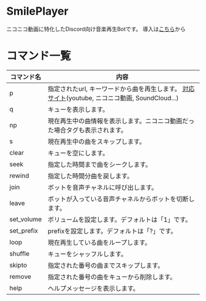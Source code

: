 # SmilePlayer
ニコニコ動画に特化したDiscord向け音楽再生Botです。
導入は[こちら](https://discord.com/api/oauth2/authorize?client_id=773723833387319309&permissions=8&scope=bot)から

# コマンド一覧

|コマンド名  |内容  |
|---|---|
|p  |指定されたurl, キーワードから曲を再生します。 [対応サイト](https://ytdl-org.github.io/youtube-dl/supportedsites.html)(youtube, ニコニコ動画, SoundCloud...)|
|q  |キューを表示します。|
|np  |現在再生中の曲情報を表示します。ニコニコ動画だった場合タグも表示されます。|
|s  |現在再生中の曲をスキップします。|
|clear  |キューを空にします。|
|seek  |指定した時間まで曲をシークします。|
|rewind  |指定した時間分曲を戻します。|
|join  |ボットを音声チャネルに呼び出します。|
|leave  |ボットが入っている音声チャネルからボットを切断します。|
|set_volume  |ボリュームを設定します。デフォルトは「1」です。|
|set_prefix  |prefixを設定します。デフォルトは「?」です。|
|loop  |現在再生している曲をループします。|
|shuffle  |キューをシャッフルします。|
|skipto  |指定された番号の曲までスキップします。|
|remove  |指定された番号の曲をキューから削除します。|
|help  |ヘルプメッセージを表示します。|
